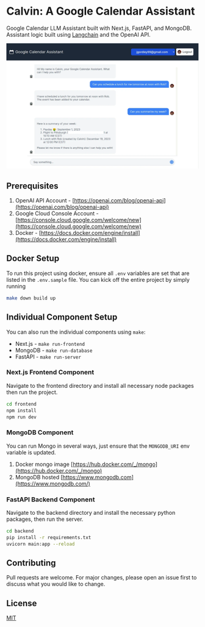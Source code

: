 # Calvin: A Google Calendar Assistant

Google Calendar LLM Assistant built with Next.js, FastAPI, and MongoDB. Assistant logic built using [Langchain](https://www.langchain.com/) and the OpenAI API. 

![Calvin Homepage](/screenshots/calvin.png)


## Prerequisites
1. OpenAI API Account - [https://openai.com/blog/openai-api](https://openai.com/blog/openai-api)
2. Google Cloud Console Account - [https://console.cloud.google.com/welcome/new](https://console.cloud.google.com/welcome/new)
3. Docker - [https://docs.docker.com/engine/install](https://docs.docker.com/engine/install)

## Docker Setup

To run this project using docker, ensure all `.env` variables are set that are listed in the `.env.sample` file. You can kick off the entire project by simply running

```bash
make down build up
```

## Individual Component Setup

You can also run the individual components using `make`:
- Next.js - `make run-frontend`
- MongoDB - `make run-database`
- FastAPI - `make run-server`

### Next.js Frontend Component

Navigate to the frontend directory and install all necessary node packages then run the project.

```bash
cd frontend
npm install
npm run dev
```

### MongoDB Component
You can run Mongo in several ways, just ensure that the `MONGODB_URI` env variable is updated.
1. Docker mongo image [https://hub.docker.com/_/mongo](https://hub.docker.com/_/mongo)
2. MongoDB hosted [https://www.mongodb.com](https://www.mongodb.com/)

### FastAPI Backend Component

Navigate to the backend directory and install the necessary python packages, then run the server.

```bash
cd backend
pip install -r requirements.txt
uvicorn main:app --reload
```

## Contributing

Pull requests are welcome. For major changes, please open an issue first
to discuss what you would like to change.

## License

[MIT](https://choosealicense.com/licenses/mit/)